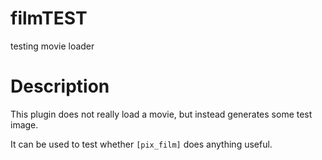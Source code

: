 filmTEST
===

testing movie loader

# Description


This plugin does not really load a movie,
but instead generates some test image.

It can be used to test whether `[pix_film]` does anything useful.
